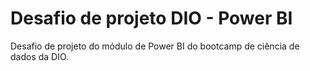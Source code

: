 # Desafio de projeto DIO - Power BI
Desafio de projeto do módulo de Power BI do bootcamp de ciência de dados da DIO.
